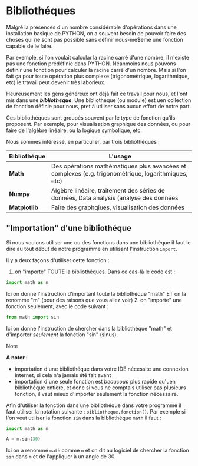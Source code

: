 # Bibliothéques

Malgré la présences d'un nombre considérable d'opérations dans une installation basique de PYTHON, on a souvent besoin de pouvoir faire des choses qui ne sont pas possible sans définir nous-me$eme une fonction capable de le faire. 

Par exemple, si l'on voulait calcular la racine carré d'une nombre, il n'existe pas une fonction prédéfinie dans PYTHON. Néanmoins nous pouvons définir une fonction pour calculer la racine carré d'un nombre. Mais si l'on fait ça pour toute opération plus complexe (trigonométrique, logarithmique, etc) le travail peut devenir très laborieux.

Heureusement les gens généreux ont déjà fait ce travail pour nous, et l'ont mis dans une ***bibliothéque***. Une bibliothéque (ou module) est uen collection de fonction définie pour nous, pret à utiliser sans aucun effort de notre part. 

Ces bibliothéques sont groupés souvent par le type de fonction qu'ils proposent. Par exemple, pour visualisation graphique des données, ou pour faire de l'algèbre linéaire, ou la logique symbolique, etc. 

Nous sommes intéressé, en particulier, par trois bibliothéques : 

| Bibliothéque | L'usage |
| ------------ | ------- |
| **Math** |Des opérations mathématiques plus avancées et complexes (e.g. trigonométrique, logarithmiques, etc) |
|**Numpy** |Algèbre linéaire, traitement des séries de données, Data analysis (analyse des données|
|**Matplotlib**|Faire des graphqiues, visualisation des données|

## "Importation" d'une bibliothéque

Si nous voulons utiliser une ou des fonctions dans une bibliothéque il faut le dire au tout début de notre programme en utilisant l'instruction `import`. 

Il y a deux façons d'utiliser cette fonction : 
1. on "importe" TOUTE la bibliothéques. Dans ce cas-là le code est : 
```python
import math as m
```
Ici on donne l'instruction d'important toute la bibliothéque "math" ET on la renomme "m" (pour des raisons que vous allez voir)
2. on "importe" une fonction seulement, avec le code suivant : 
```python
from math import sin
```
Ici on donne l'instruction de chercher dans la bibliothéque "math" et d'importer *seulement* la fonction "sin" (sinus). 

> [!NOTE]
> **A noter :**
- importation d'une bibliothéque dans votre IDE nécessite une connexion internet, si cela n'a jamais été fait avant
- importation d'une seule fonction est *beaucoup* plus rapide qu'uen bibliothéque entière, et donc si vous ne comptais utiliser pas plusieurs fonction, il vaut mieux d'importer seulement la fonction nécessaire. 

Afin d'utiliser la fonction dans une bibliothéque dans votre programme il faut utiliser la notation suivante : `bibliotheque.fonction()`. Par exemple si l'on veut utiliser la fonction `sin` dans la bibliothéque `math` il faut : 
```python
import math as m 

A = m.sin(30)
```
Ici on a renommé `math` comme `m` et on dit au logiciel de chercher la fonction `sin` dans `m` et de l'appliquer à un angle de $30$. 